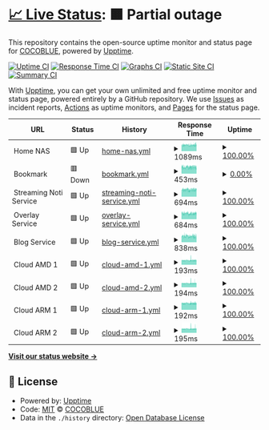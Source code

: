 # [📈 Live Status](https://shin6949.github.io/uptime): <!--live status--> **🟧 Partial outage**

This repository contains the open-source uptime monitor and status page for [COCOBLUE](velog.io/shin6949), powered by [Upptime](https://github.com/upptime/upptime).

[![Uptime CI](https://github.com/shin6949/uptime/workflows/Uptime%20CI/badge.svg)](https://github.com/shin6949/uptime/actions?query=workflow%3A%22Uptime+CI%22)
[![Response Time CI](https://github.com/shin6949/uptime/workflows/Response%20Time%20CI/badge.svg)](https://github.com/shin6949/uptime/actions?query=workflow%3A%22Response+Time+CI%22)
[![Graphs CI](https://github.com/shin6949/uptime/workflows/Graphs%20CI/badge.svg)](https://github.com/shin6949/uptime/actions?query=workflow%3A%22Graphs+CI%22)
[![Static Site CI](https://github.com/shin6949/uptime/workflows/Static%20Site%20CI/badge.svg)](https://github.com/shin6949/uptime/actions?query=workflow%3A%22Static+Site+CI%22)
[![Summary CI](https://github.com/shin6949/uptime/workflows/Summary%20CI/badge.svg)](https://github.com/shin6949/uptime/actions?query=workflow%3A%22Summary+CI%22)

With [Upptime](https://upptime.js.org), you can get your own unlimited and free uptime monitor and status page, powered entirely by a GitHub repository. We use [Issues](https://github.com/shin6949/uptime/issues) as incident reports, [Actions](https://github.com/shin6949/uptime/actions) as uptime monitors, and [Pages](https://shin6949.github.io/uptime) for the status page.

<!--start: status pages-->
<!-- This summary is generated by Upptime (https://github.com/upptime/upptime) -->
<!-- Do not edit this manually, your changes will be overwritten -->
<!-- prettier-ignore -->
| URL | Status | History | Response Time | Uptime |
| --- | ------ | ------- | ------------- | ------ |
| <img alt="" src="https://icons.duckduckgo.com/ip3/null.ico" height="13"> Home NAS | 🟩 Up | [home-nas.yml](https://github.com/shin6949/uptime/commits/HEAD/history/home-nas.yml) | <details><summary><img alt="Response time graph" src="./graphs/home-nas/response-time-week.png" height="20"> 1089ms</summary><br><a href="https://shin6949.github.io/uptime/history/home-nas"><img alt="Response time 1051" src="https://img.shields.io/endpoint?url=https%3A%2F%2Fraw.githubusercontent.com%2Fshin6949%2Fuptime%2FHEAD%2Fapi%2Fhome-nas%2Fresponse-time.json"></a><br><a href="https://shin6949.github.io/uptime/history/home-nas"><img alt="24-hour response time 1152" src="https://img.shields.io/endpoint?url=https%3A%2F%2Fraw.githubusercontent.com%2Fshin6949%2Fuptime%2FHEAD%2Fapi%2Fhome-nas%2Fresponse-time-day.json"></a><br><a href="https://shin6949.github.io/uptime/history/home-nas"><img alt="7-day response time 1089" src="https://img.shields.io/endpoint?url=https%3A%2F%2Fraw.githubusercontent.com%2Fshin6949%2Fuptime%2FHEAD%2Fapi%2Fhome-nas%2Fresponse-time-week.json"></a><br><a href="https://shin6949.github.io/uptime/history/home-nas"><img alt="30-day response time 1096" src="https://img.shields.io/endpoint?url=https%3A%2F%2Fraw.githubusercontent.com%2Fshin6949%2Fuptime%2FHEAD%2Fapi%2Fhome-nas%2Fresponse-time-month.json"></a><br><a href="https://shin6949.github.io/uptime/history/home-nas"><img alt="1-year response time 1054" src="https://img.shields.io/endpoint?url=https%3A%2F%2Fraw.githubusercontent.com%2Fshin6949%2Fuptime%2FHEAD%2Fapi%2Fhome-nas%2Fresponse-time-year.json"></a></details> | <details><summary><a href="https://shin6949.github.io/uptime/history/home-nas">100.00%</a></summary><a href="https://shin6949.github.io/uptime/history/home-nas"><img alt="All-time uptime 99.57%" src="https://img.shields.io/endpoint?url=https%3A%2F%2Fraw.githubusercontent.com%2Fshin6949%2Fuptime%2FHEAD%2Fapi%2Fhome-nas%2Fuptime.json"></a><br><a href="https://shin6949.github.io/uptime/history/home-nas"><img alt="24-hour uptime 100.00%" src="https://img.shields.io/endpoint?url=https%3A%2F%2Fraw.githubusercontent.com%2Fshin6949%2Fuptime%2FHEAD%2Fapi%2Fhome-nas%2Fuptime-day.json"></a><br><a href="https://shin6949.github.io/uptime/history/home-nas"><img alt="7-day uptime 100.00%" src="https://img.shields.io/endpoint?url=https%3A%2F%2Fraw.githubusercontent.com%2Fshin6949%2Fuptime%2FHEAD%2Fapi%2Fhome-nas%2Fuptime-week.json"></a><br><a href="https://shin6949.github.io/uptime/history/home-nas"><img alt="30-day uptime 98.25%" src="https://img.shields.io/endpoint?url=https%3A%2F%2Fraw.githubusercontent.com%2Fshin6949%2Fuptime%2FHEAD%2Fapi%2Fhome-nas%2Fuptime-month.json"></a><br><a href="https://shin6949.github.io/uptime/history/home-nas"><img alt="1-year uptime 99.27%" src="https://img.shields.io/endpoint?url=https%3A%2F%2Fraw.githubusercontent.com%2Fshin6949%2Fuptime%2FHEAD%2Fapi%2Fhome-nas%2Fuptime-year.json"></a></details>
| <img alt="" src="https://icons.duckduckgo.com/ip3/null.ico" height="13"> Bookmark | 🟥 Down | [bookmark.yml](https://github.com/shin6949/uptime/commits/HEAD/history/bookmark.yml) | <details><summary><img alt="Response time graph" src="./graphs/bookmark/response-time-week.png" height="20"> 453ms</summary><br><a href="https://shin6949.github.io/uptime/history/bookmark"><img alt="Response time 709" src="https://img.shields.io/endpoint?url=https%3A%2F%2Fraw.githubusercontent.com%2Fshin6949%2Fuptime%2FHEAD%2Fapi%2Fbookmark%2Fresponse-time.json"></a><br><a href="https://shin6949.github.io/uptime/history/bookmark"><img alt="24-hour response time 447" src="https://img.shields.io/endpoint?url=https%3A%2F%2Fraw.githubusercontent.com%2Fshin6949%2Fuptime%2FHEAD%2Fapi%2Fbookmark%2Fresponse-time-day.json"></a><br><a href="https://shin6949.github.io/uptime/history/bookmark"><img alt="7-day response time 453" src="https://img.shields.io/endpoint?url=https%3A%2F%2Fraw.githubusercontent.com%2Fshin6949%2Fuptime%2FHEAD%2Fapi%2Fbookmark%2Fresponse-time-week.json"></a><br><a href="https://shin6949.github.io/uptime/history/bookmark"><img alt="30-day response time 508" src="https://img.shields.io/endpoint?url=https%3A%2F%2Fraw.githubusercontent.com%2Fshin6949%2Fuptime%2FHEAD%2Fapi%2Fbookmark%2Fresponse-time-month.json"></a><br><a href="https://shin6949.github.io/uptime/history/bookmark"><img alt="1-year response time 709" src="https://img.shields.io/endpoint?url=https%3A%2F%2Fraw.githubusercontent.com%2Fshin6949%2Fuptime%2FHEAD%2Fapi%2Fbookmark%2Fresponse-time-year.json"></a></details> | <details><summary><a href="https://shin6949.github.io/uptime/history/bookmark">0.00%</a></summary><a href="https://shin6949.github.io/uptime/history/bookmark"><img alt="All-time uptime 50.46%" src="https://img.shields.io/endpoint?url=https%3A%2F%2Fraw.githubusercontent.com%2Fshin6949%2Fuptime%2FHEAD%2Fapi%2Fbookmark%2Fuptime.json"></a><br><a href="https://shin6949.github.io/uptime/history/bookmark"><img alt="24-hour uptime 0.00%" src="https://img.shields.io/endpoint?url=https%3A%2F%2Fraw.githubusercontent.com%2Fshin6949%2Fuptime%2FHEAD%2Fapi%2Fbookmark%2Fuptime-day.json"></a><br><a href="https://shin6949.github.io/uptime/history/bookmark"><img alt="7-day uptime 0.00%" src="https://img.shields.io/endpoint?url=https%3A%2F%2Fraw.githubusercontent.com%2Fshin6949%2Fuptime%2FHEAD%2Fapi%2Fbookmark%2Fuptime-week.json"></a><br><a href="https://shin6949.github.io/uptime/history/bookmark"><img alt="30-day uptime 7.62%" src="https://img.shields.io/endpoint?url=https%3A%2F%2Fraw.githubusercontent.com%2Fshin6949%2Fuptime%2FHEAD%2Fapi%2Fbookmark%2Fuptime-month.json"></a><br><a href="https://shin6949.github.io/uptime/history/bookmark"><img alt="1-year uptime 50.46%" src="https://img.shields.io/endpoint?url=https%3A%2F%2Fraw.githubusercontent.com%2Fshin6949%2Fuptime%2FHEAD%2Fapi%2Fbookmark%2Fuptime-year.json"></a></details>
| <img alt="" src="https://icons.duckduckgo.com/ip3/null.ico" height="13"> Streaming Noti Service | 🟩 Up | [streaming-noti-service.yml](https://github.com/shin6949/uptime/commits/HEAD/history/streaming-noti-service.yml) | <details><summary><img alt="Response time graph" src="./graphs/streaming-noti-service/response-time-week.png" height="20"> 694ms</summary><br><a href="https://shin6949.github.io/uptime/history/streaming-noti-service"><img alt="Response time 714" src="https://img.shields.io/endpoint?url=https%3A%2F%2Fraw.githubusercontent.com%2Fshin6949%2Fuptime%2FHEAD%2Fapi%2Fstreaming-noti-service%2Fresponse-time.json"></a><br><a href="https://shin6949.github.io/uptime/history/streaming-noti-service"><img alt="24-hour response time 717" src="https://img.shields.io/endpoint?url=https%3A%2F%2Fraw.githubusercontent.com%2Fshin6949%2Fuptime%2FHEAD%2Fapi%2Fstreaming-noti-service%2Fresponse-time-day.json"></a><br><a href="https://shin6949.github.io/uptime/history/streaming-noti-service"><img alt="7-day response time 694" src="https://img.shields.io/endpoint?url=https%3A%2F%2Fraw.githubusercontent.com%2Fshin6949%2Fuptime%2FHEAD%2Fapi%2Fstreaming-noti-service%2Fresponse-time-week.json"></a><br><a href="https://shin6949.github.io/uptime/history/streaming-noti-service"><img alt="30-day response time 714" src="https://img.shields.io/endpoint?url=https%3A%2F%2Fraw.githubusercontent.com%2Fshin6949%2Fuptime%2FHEAD%2Fapi%2Fstreaming-noti-service%2Fresponse-time-month.json"></a><br><a href="https://shin6949.github.io/uptime/history/streaming-noti-service"><img alt="1-year response time 714" src="https://img.shields.io/endpoint?url=https%3A%2F%2Fraw.githubusercontent.com%2Fshin6949%2Fuptime%2FHEAD%2Fapi%2Fstreaming-noti-service%2Fresponse-time-year.json"></a></details> | <details><summary><a href="https://shin6949.github.io/uptime/history/streaming-noti-service">100.00%</a></summary><a href="https://shin6949.github.io/uptime/history/streaming-noti-service"><img alt="All-time uptime 99.85%" src="https://img.shields.io/endpoint?url=https%3A%2F%2Fraw.githubusercontent.com%2Fshin6949%2Fuptime%2FHEAD%2Fapi%2Fstreaming-noti-service%2Fuptime.json"></a><br><a href="https://shin6949.github.io/uptime/history/streaming-noti-service"><img alt="24-hour uptime 100.00%" src="https://img.shields.io/endpoint?url=https%3A%2F%2Fraw.githubusercontent.com%2Fshin6949%2Fuptime%2FHEAD%2Fapi%2Fstreaming-noti-service%2Fuptime-day.json"></a><br><a href="https://shin6949.github.io/uptime/history/streaming-noti-service"><img alt="7-day uptime 100.00%" src="https://img.shields.io/endpoint?url=https%3A%2F%2Fraw.githubusercontent.com%2Fshin6949%2Fuptime%2FHEAD%2Fapi%2Fstreaming-noti-service%2Fuptime-week.json"></a><br><a href="https://shin6949.github.io/uptime/history/streaming-noti-service"><img alt="30-day uptime 100.00%" src="https://img.shields.io/endpoint?url=https%3A%2F%2Fraw.githubusercontent.com%2Fshin6949%2Fuptime%2FHEAD%2Fapi%2Fstreaming-noti-service%2Fuptime-month.json"></a><br><a href="https://shin6949.github.io/uptime/history/streaming-noti-service"><img alt="1-year uptime 99.85%" src="https://img.shields.io/endpoint?url=https%3A%2F%2Fraw.githubusercontent.com%2Fshin6949%2Fuptime%2FHEAD%2Fapi%2Fstreaming-noti-service%2Fuptime-year.json"></a></details>
| <img alt="" src="https://icons.duckduckgo.com/ip3/null.ico" height="13"> Overlay Service | 🟩 Up | [overlay-service.yml](https://github.com/shin6949/uptime/commits/HEAD/history/overlay-service.yml) | <details><summary><img alt="Response time graph" src="./graphs/overlay-service/response-time-week.png" height="20"> 684ms</summary><br><a href="https://shin6949.github.io/uptime/history/overlay-service"><img alt="Response time 710" src="https://img.shields.io/endpoint?url=https%3A%2F%2Fraw.githubusercontent.com%2Fshin6949%2Fuptime%2FHEAD%2Fapi%2Foverlay-service%2Fresponse-time.json"></a><br><a href="https://shin6949.github.io/uptime/history/overlay-service"><img alt="24-hour response time 716" src="https://img.shields.io/endpoint?url=https%3A%2F%2Fraw.githubusercontent.com%2Fshin6949%2Fuptime%2FHEAD%2Fapi%2Foverlay-service%2Fresponse-time-day.json"></a><br><a href="https://shin6949.github.io/uptime/history/overlay-service"><img alt="7-day response time 684" src="https://img.shields.io/endpoint?url=https%3A%2F%2Fraw.githubusercontent.com%2Fshin6949%2Fuptime%2FHEAD%2Fapi%2Foverlay-service%2Fresponse-time-week.json"></a><br><a href="https://shin6949.github.io/uptime/history/overlay-service"><img alt="30-day response time 710" src="https://img.shields.io/endpoint?url=https%3A%2F%2Fraw.githubusercontent.com%2Fshin6949%2Fuptime%2FHEAD%2Fapi%2Foverlay-service%2Fresponse-time-month.json"></a><br><a href="https://shin6949.github.io/uptime/history/overlay-service"><img alt="1-year response time 710" src="https://img.shields.io/endpoint?url=https%3A%2F%2Fraw.githubusercontent.com%2Fshin6949%2Fuptime%2FHEAD%2Fapi%2Foverlay-service%2Fresponse-time-year.json"></a></details> | <details><summary><a href="https://shin6949.github.io/uptime/history/overlay-service">100.00%</a></summary><a href="https://shin6949.github.io/uptime/history/overlay-service"><img alt="All-time uptime 99.88%" src="https://img.shields.io/endpoint?url=https%3A%2F%2Fraw.githubusercontent.com%2Fshin6949%2Fuptime%2FHEAD%2Fapi%2Foverlay-service%2Fuptime.json"></a><br><a href="https://shin6949.github.io/uptime/history/overlay-service"><img alt="24-hour uptime 100.00%" src="https://img.shields.io/endpoint?url=https%3A%2F%2Fraw.githubusercontent.com%2Fshin6949%2Fuptime%2FHEAD%2Fapi%2Foverlay-service%2Fuptime-day.json"></a><br><a href="https://shin6949.github.io/uptime/history/overlay-service"><img alt="7-day uptime 100.00%" src="https://img.shields.io/endpoint?url=https%3A%2F%2Fraw.githubusercontent.com%2Fshin6949%2Fuptime%2FHEAD%2Fapi%2Foverlay-service%2Fuptime-week.json"></a><br><a href="https://shin6949.github.io/uptime/history/overlay-service"><img alt="30-day uptime 100.00%" src="https://img.shields.io/endpoint?url=https%3A%2F%2Fraw.githubusercontent.com%2Fshin6949%2Fuptime%2FHEAD%2Fapi%2Foverlay-service%2Fuptime-month.json"></a><br><a href="https://shin6949.github.io/uptime/history/overlay-service"><img alt="1-year uptime 99.88%" src="https://img.shields.io/endpoint?url=https%3A%2F%2Fraw.githubusercontent.com%2Fshin6949%2Fuptime%2FHEAD%2Fapi%2Foverlay-service%2Fuptime-year.json"></a></details>
| <img alt="" src="https://icons.duckduckgo.com/ip3/null.ico" height="13"> Blog Service | 🟩 Up | [blog-service.yml](https://github.com/shin6949/uptime/commits/HEAD/history/blog-service.yml) | <details><summary><img alt="Response time graph" src="./graphs/blog-service/response-time-week.png" height="20"> 838ms</summary><br><a href="https://shin6949.github.io/uptime/history/blog-service"><img alt="Response time 773" src="https://img.shields.io/endpoint?url=https%3A%2F%2Fraw.githubusercontent.com%2Fshin6949%2Fuptime%2FHEAD%2Fapi%2Fblog-service%2Fresponse-time.json"></a><br><a href="https://shin6949.github.io/uptime/history/blog-service"><img alt="24-hour response time 818" src="https://img.shields.io/endpoint?url=https%3A%2F%2Fraw.githubusercontent.com%2Fshin6949%2Fuptime%2FHEAD%2Fapi%2Fblog-service%2Fresponse-time-day.json"></a><br><a href="https://shin6949.github.io/uptime/history/blog-service"><img alt="7-day response time 838" src="https://img.shields.io/endpoint?url=https%3A%2F%2Fraw.githubusercontent.com%2Fshin6949%2Fuptime%2FHEAD%2Fapi%2Fblog-service%2Fresponse-time-week.json"></a><br><a href="https://shin6949.github.io/uptime/history/blog-service"><img alt="30-day response time 799" src="https://img.shields.io/endpoint?url=https%3A%2F%2Fraw.githubusercontent.com%2Fshin6949%2Fuptime%2FHEAD%2Fapi%2Fblog-service%2Fresponse-time-month.json"></a><br><a href="https://shin6949.github.io/uptime/history/blog-service"><img alt="1-year response time 773" src="https://img.shields.io/endpoint?url=https%3A%2F%2Fraw.githubusercontent.com%2Fshin6949%2Fuptime%2FHEAD%2Fapi%2Fblog-service%2Fresponse-time-year.json"></a></details> | <details><summary><a href="https://shin6949.github.io/uptime/history/blog-service">100.00%</a></summary><a href="https://shin6949.github.io/uptime/history/blog-service"><img alt="All-time uptime 99.86%" src="https://img.shields.io/endpoint?url=https%3A%2F%2Fraw.githubusercontent.com%2Fshin6949%2Fuptime%2FHEAD%2Fapi%2Fblog-service%2Fuptime.json"></a><br><a href="https://shin6949.github.io/uptime/history/blog-service"><img alt="24-hour uptime 100.00%" src="https://img.shields.io/endpoint?url=https%3A%2F%2Fraw.githubusercontent.com%2Fshin6949%2Fuptime%2FHEAD%2Fapi%2Fblog-service%2Fuptime-day.json"></a><br><a href="https://shin6949.github.io/uptime/history/blog-service"><img alt="7-day uptime 100.00%" src="https://img.shields.io/endpoint?url=https%3A%2F%2Fraw.githubusercontent.com%2Fshin6949%2Fuptime%2FHEAD%2Fapi%2Fblog-service%2Fuptime-week.json"></a><br><a href="https://shin6949.github.io/uptime/history/blog-service"><img alt="30-day uptime 100.00%" src="https://img.shields.io/endpoint?url=https%3A%2F%2Fraw.githubusercontent.com%2Fshin6949%2Fuptime%2FHEAD%2Fapi%2Fblog-service%2Fuptime-month.json"></a><br><a href="https://shin6949.github.io/uptime/history/blog-service"><img alt="1-year uptime 99.86%" src="https://img.shields.io/endpoint?url=https%3A%2F%2Fraw.githubusercontent.com%2Fshin6949%2Fuptime%2FHEAD%2Fapi%2Fblog-service%2Fuptime-year.json"></a></details>
| <img alt="" src="https://icons.duckduckgo.com/ip3/null.ico" height="13"> Cloud AMD 1 | 🟩 Up | [cloud-amd-1.yml](https://github.com/shin6949/uptime/commits/HEAD/history/cloud-amd-1.yml) | <details><summary><img alt="Response time graph" src="./graphs/cloud-amd-1/response-time-week.png" height="20"> 193ms</summary><br><a href="https://shin6949.github.io/uptime/history/cloud-amd-1"><img alt="Response time 196" src="https://img.shields.io/endpoint?url=https%3A%2F%2Fraw.githubusercontent.com%2Fshin6949%2Fuptime%2FHEAD%2Fapi%2Fcloud-amd-1%2Fresponse-time.json"></a><br><a href="https://shin6949.github.io/uptime/history/cloud-amd-1"><img alt="24-hour response time 198" src="https://img.shields.io/endpoint?url=https%3A%2F%2Fraw.githubusercontent.com%2Fshin6949%2Fuptime%2FHEAD%2Fapi%2Fcloud-amd-1%2Fresponse-time-day.json"></a><br><a href="https://shin6949.github.io/uptime/history/cloud-amd-1"><img alt="7-day response time 193" src="https://img.shields.io/endpoint?url=https%3A%2F%2Fraw.githubusercontent.com%2Fshin6949%2Fuptime%2FHEAD%2Fapi%2Fcloud-amd-1%2Fresponse-time-week.json"></a><br><a href="https://shin6949.github.io/uptime/history/cloud-amd-1"><img alt="30-day response time 192" src="https://img.shields.io/endpoint?url=https%3A%2F%2Fraw.githubusercontent.com%2Fshin6949%2Fuptime%2FHEAD%2Fapi%2Fcloud-amd-1%2Fresponse-time-month.json"></a><br><a href="https://shin6949.github.io/uptime/history/cloud-amd-1"><img alt="1-year response time 196" src="https://img.shields.io/endpoint?url=https%3A%2F%2Fraw.githubusercontent.com%2Fshin6949%2Fuptime%2FHEAD%2Fapi%2Fcloud-amd-1%2Fresponse-time-year.json"></a></details> | <details><summary><a href="https://shin6949.github.io/uptime/history/cloud-amd-1">100.00%</a></summary><a href="https://shin6949.github.io/uptime/history/cloud-amd-1"><img alt="All-time uptime 100.00%" src="https://img.shields.io/endpoint?url=https%3A%2F%2Fraw.githubusercontent.com%2Fshin6949%2Fuptime%2FHEAD%2Fapi%2Fcloud-amd-1%2Fuptime.json"></a><br><a href="https://shin6949.github.io/uptime/history/cloud-amd-1"><img alt="24-hour uptime 100.00%" src="https://img.shields.io/endpoint?url=https%3A%2F%2Fraw.githubusercontent.com%2Fshin6949%2Fuptime%2FHEAD%2Fapi%2Fcloud-amd-1%2Fuptime-day.json"></a><br><a href="https://shin6949.github.io/uptime/history/cloud-amd-1"><img alt="7-day uptime 100.00%" src="https://img.shields.io/endpoint?url=https%3A%2F%2Fraw.githubusercontent.com%2Fshin6949%2Fuptime%2FHEAD%2Fapi%2Fcloud-amd-1%2Fuptime-week.json"></a><br><a href="https://shin6949.github.io/uptime/history/cloud-amd-1"><img alt="30-day uptime 100.00%" src="https://img.shields.io/endpoint?url=https%3A%2F%2Fraw.githubusercontent.com%2Fshin6949%2Fuptime%2FHEAD%2Fapi%2Fcloud-amd-1%2Fuptime-month.json"></a><br><a href="https://shin6949.github.io/uptime/history/cloud-amd-1"><img alt="1-year uptime 100.00%" src="https://img.shields.io/endpoint?url=https%3A%2F%2Fraw.githubusercontent.com%2Fshin6949%2Fuptime%2FHEAD%2Fapi%2Fcloud-amd-1%2Fuptime-year.json"></a></details>
| <img alt="" src="https://icons.duckduckgo.com/ip3/null.ico" height="13"> Cloud AMD 2 | 🟩 Up | [cloud-amd-2.yml](https://github.com/shin6949/uptime/commits/HEAD/history/cloud-amd-2.yml) | <details><summary><img alt="Response time graph" src="./graphs/cloud-amd-2/response-time-week.png" height="20"> 194ms</summary><br><a href="https://shin6949.github.io/uptime/history/cloud-amd-2"><img alt="Response time 195" src="https://img.shields.io/endpoint?url=https%3A%2F%2Fraw.githubusercontent.com%2Fshin6949%2Fuptime%2FHEAD%2Fapi%2Fcloud-amd-2%2Fresponse-time.json"></a><br><a href="https://shin6949.github.io/uptime/history/cloud-amd-2"><img alt="24-hour response time 205" src="https://img.shields.io/endpoint?url=https%3A%2F%2Fraw.githubusercontent.com%2Fshin6949%2Fuptime%2FHEAD%2Fapi%2Fcloud-amd-2%2Fresponse-time-day.json"></a><br><a href="https://shin6949.github.io/uptime/history/cloud-amd-2"><img alt="7-day response time 194" src="https://img.shields.io/endpoint?url=https%3A%2F%2Fraw.githubusercontent.com%2Fshin6949%2Fuptime%2FHEAD%2Fapi%2Fcloud-amd-2%2Fresponse-time-week.json"></a><br><a href="https://shin6949.github.io/uptime/history/cloud-amd-2"><img alt="30-day response time 193" src="https://img.shields.io/endpoint?url=https%3A%2F%2Fraw.githubusercontent.com%2Fshin6949%2Fuptime%2FHEAD%2Fapi%2Fcloud-amd-2%2Fresponse-time-month.json"></a><br><a href="https://shin6949.github.io/uptime/history/cloud-amd-2"><img alt="1-year response time 195" src="https://img.shields.io/endpoint?url=https%3A%2F%2Fraw.githubusercontent.com%2Fshin6949%2Fuptime%2FHEAD%2Fapi%2Fcloud-amd-2%2Fresponse-time-year.json"></a></details> | <details><summary><a href="https://shin6949.github.io/uptime/history/cloud-amd-2">100.00%</a></summary><a href="https://shin6949.github.io/uptime/history/cloud-amd-2"><img alt="All-time uptime 100.00%" src="https://img.shields.io/endpoint?url=https%3A%2F%2Fraw.githubusercontent.com%2Fshin6949%2Fuptime%2FHEAD%2Fapi%2Fcloud-amd-2%2Fuptime.json"></a><br><a href="https://shin6949.github.io/uptime/history/cloud-amd-2"><img alt="24-hour uptime 100.00%" src="https://img.shields.io/endpoint?url=https%3A%2F%2Fraw.githubusercontent.com%2Fshin6949%2Fuptime%2FHEAD%2Fapi%2Fcloud-amd-2%2Fuptime-day.json"></a><br><a href="https://shin6949.github.io/uptime/history/cloud-amd-2"><img alt="7-day uptime 100.00%" src="https://img.shields.io/endpoint?url=https%3A%2F%2Fraw.githubusercontent.com%2Fshin6949%2Fuptime%2FHEAD%2Fapi%2Fcloud-amd-2%2Fuptime-week.json"></a><br><a href="https://shin6949.github.io/uptime/history/cloud-amd-2"><img alt="30-day uptime 100.00%" src="https://img.shields.io/endpoint?url=https%3A%2F%2Fraw.githubusercontent.com%2Fshin6949%2Fuptime%2FHEAD%2Fapi%2Fcloud-amd-2%2Fuptime-month.json"></a><br><a href="https://shin6949.github.io/uptime/history/cloud-amd-2"><img alt="1-year uptime 100.00%" src="https://img.shields.io/endpoint?url=https%3A%2F%2Fraw.githubusercontent.com%2Fshin6949%2Fuptime%2FHEAD%2Fapi%2Fcloud-amd-2%2Fuptime-year.json"></a></details>
| <img alt="" src="https://icons.duckduckgo.com/ip3/null.ico" height="13"> Cloud ARM 1 | 🟩 Up | [cloud-arm-1.yml](https://github.com/shin6949/uptime/commits/HEAD/history/cloud-arm-1.yml) | <details><summary><img alt="Response time graph" src="./graphs/cloud-arm-1/response-time-week.png" height="20"> 192ms</summary><br><a href="https://shin6949.github.io/uptime/history/cloud-arm-1"><img alt="Response time 195" src="https://img.shields.io/endpoint?url=https%3A%2F%2Fraw.githubusercontent.com%2Fshin6949%2Fuptime%2FHEAD%2Fapi%2Fcloud-arm-1%2Fresponse-time.json"></a><br><a href="https://shin6949.github.io/uptime/history/cloud-arm-1"><img alt="24-hour response time 199" src="https://img.shields.io/endpoint?url=https%3A%2F%2Fraw.githubusercontent.com%2Fshin6949%2Fuptime%2FHEAD%2Fapi%2Fcloud-arm-1%2Fresponse-time-day.json"></a><br><a href="https://shin6949.github.io/uptime/history/cloud-arm-1"><img alt="7-day response time 192" src="https://img.shields.io/endpoint?url=https%3A%2F%2Fraw.githubusercontent.com%2Fshin6949%2Fuptime%2FHEAD%2Fapi%2Fcloud-arm-1%2Fresponse-time-week.json"></a><br><a href="https://shin6949.github.io/uptime/history/cloud-arm-1"><img alt="30-day response time 193" src="https://img.shields.io/endpoint?url=https%3A%2F%2Fraw.githubusercontent.com%2Fshin6949%2Fuptime%2FHEAD%2Fapi%2Fcloud-arm-1%2Fresponse-time-month.json"></a><br><a href="https://shin6949.github.io/uptime/history/cloud-arm-1"><img alt="1-year response time 195" src="https://img.shields.io/endpoint?url=https%3A%2F%2Fraw.githubusercontent.com%2Fshin6949%2Fuptime%2FHEAD%2Fapi%2Fcloud-arm-1%2Fresponse-time-year.json"></a></details> | <details><summary><a href="https://shin6949.github.io/uptime/history/cloud-arm-1">100.00%</a></summary><a href="https://shin6949.github.io/uptime/history/cloud-arm-1"><img alt="All-time uptime 100.00%" src="https://img.shields.io/endpoint?url=https%3A%2F%2Fraw.githubusercontent.com%2Fshin6949%2Fuptime%2FHEAD%2Fapi%2Fcloud-arm-1%2Fuptime.json"></a><br><a href="https://shin6949.github.io/uptime/history/cloud-arm-1"><img alt="24-hour uptime 100.00%" src="https://img.shields.io/endpoint?url=https%3A%2F%2Fraw.githubusercontent.com%2Fshin6949%2Fuptime%2FHEAD%2Fapi%2Fcloud-arm-1%2Fuptime-day.json"></a><br><a href="https://shin6949.github.io/uptime/history/cloud-arm-1"><img alt="7-day uptime 100.00%" src="https://img.shields.io/endpoint?url=https%3A%2F%2Fraw.githubusercontent.com%2Fshin6949%2Fuptime%2FHEAD%2Fapi%2Fcloud-arm-1%2Fuptime-week.json"></a><br><a href="https://shin6949.github.io/uptime/history/cloud-arm-1"><img alt="30-day uptime 100.00%" src="https://img.shields.io/endpoint?url=https%3A%2F%2Fraw.githubusercontent.com%2Fshin6949%2Fuptime%2FHEAD%2Fapi%2Fcloud-arm-1%2Fuptime-month.json"></a><br><a href="https://shin6949.github.io/uptime/history/cloud-arm-1"><img alt="1-year uptime 100.00%" src="https://img.shields.io/endpoint?url=https%3A%2F%2Fraw.githubusercontent.com%2Fshin6949%2Fuptime%2FHEAD%2Fapi%2Fcloud-arm-1%2Fuptime-year.json"></a></details>
| <img alt="" src="https://icons.duckduckgo.com/ip3/null.ico" height="13"> Cloud ARM 2 | 🟩 Up | [cloud-arm-2.yml](https://github.com/shin6949/uptime/commits/HEAD/history/cloud-arm-2.yml) | <details><summary><img alt="Response time graph" src="./graphs/cloud-arm-2/response-time-week.png" height="20"> 195ms</summary><br><a href="https://shin6949.github.io/uptime/history/cloud-arm-2"><img alt="Response time 196" src="https://img.shields.io/endpoint?url=https%3A%2F%2Fraw.githubusercontent.com%2Fshin6949%2Fuptime%2FHEAD%2Fapi%2Fcloud-arm-2%2Fresponse-time.json"></a><br><a href="https://shin6949.github.io/uptime/history/cloud-arm-2"><img alt="24-hour response time 206" src="https://img.shields.io/endpoint?url=https%3A%2F%2Fraw.githubusercontent.com%2Fshin6949%2Fuptime%2FHEAD%2Fapi%2Fcloud-arm-2%2Fresponse-time-day.json"></a><br><a href="https://shin6949.github.io/uptime/history/cloud-arm-2"><img alt="7-day response time 195" src="https://img.shields.io/endpoint?url=https%3A%2F%2Fraw.githubusercontent.com%2Fshin6949%2Fuptime%2FHEAD%2Fapi%2Fcloud-arm-2%2Fresponse-time-week.json"></a><br><a href="https://shin6949.github.io/uptime/history/cloud-arm-2"><img alt="30-day response time 193" src="https://img.shields.io/endpoint?url=https%3A%2F%2Fraw.githubusercontent.com%2Fshin6949%2Fuptime%2FHEAD%2Fapi%2Fcloud-arm-2%2Fresponse-time-month.json"></a><br><a href="https://shin6949.github.io/uptime/history/cloud-arm-2"><img alt="1-year response time 196" src="https://img.shields.io/endpoint?url=https%3A%2F%2Fraw.githubusercontent.com%2Fshin6949%2Fuptime%2FHEAD%2Fapi%2Fcloud-arm-2%2Fresponse-time-year.json"></a></details> | <details><summary><a href="https://shin6949.github.io/uptime/history/cloud-arm-2">100.00%</a></summary><a href="https://shin6949.github.io/uptime/history/cloud-arm-2"><img alt="All-time uptime 100.00%" src="https://img.shields.io/endpoint?url=https%3A%2F%2Fraw.githubusercontent.com%2Fshin6949%2Fuptime%2FHEAD%2Fapi%2Fcloud-arm-2%2Fuptime.json"></a><br><a href="https://shin6949.github.io/uptime/history/cloud-arm-2"><img alt="24-hour uptime 100.00%" src="https://img.shields.io/endpoint?url=https%3A%2F%2Fraw.githubusercontent.com%2Fshin6949%2Fuptime%2FHEAD%2Fapi%2Fcloud-arm-2%2Fuptime-day.json"></a><br><a href="https://shin6949.github.io/uptime/history/cloud-arm-2"><img alt="7-day uptime 100.00%" src="https://img.shields.io/endpoint?url=https%3A%2F%2Fraw.githubusercontent.com%2Fshin6949%2Fuptime%2FHEAD%2Fapi%2Fcloud-arm-2%2Fuptime-week.json"></a><br><a href="https://shin6949.github.io/uptime/history/cloud-arm-2"><img alt="30-day uptime 100.00%" src="https://img.shields.io/endpoint?url=https%3A%2F%2Fraw.githubusercontent.com%2Fshin6949%2Fuptime%2FHEAD%2Fapi%2Fcloud-arm-2%2Fuptime-month.json"></a><br><a href="https://shin6949.github.io/uptime/history/cloud-arm-2"><img alt="1-year uptime 100.00%" src="https://img.shields.io/endpoint?url=https%3A%2F%2Fraw.githubusercontent.com%2Fshin6949%2Fuptime%2FHEAD%2Fapi%2Fcloud-arm-2%2Fuptime-year.json"></a></details>

<!--end: status pages-->

[**Visit our status website →**](https://shin6949.github.io/uptime)

## 📄 License

- Powered by: [Upptime](https://github.com/upptime/upptime)
- Code: [MIT](./LICENSE) © [COCOBLUE](velog.io/shin6949)
- Data in the `./history` directory: [Open Database License](https://opendatacommons.org/licenses/odbl/1-0/)
